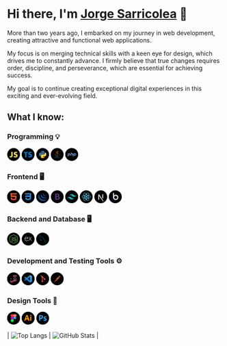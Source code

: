 # Hi there, I'm [Jorge Sarricolea](https://jorgesarricolea.com) 👋

More than two years ago, I embarked on my journey in web development, creating attractive and functional web applications.

My focus is on merging technical skills with a keen eye for design, which drives me to constantly advance. I firmly believe that true changes requires order, discipline, and perseverance, which are essential for achieving success.

My goal is to continue creating exceptional digital experiences in this exciting and ever-evolving field.

## What I know:

### Programming 💡

[<img src="assets/javascript-icon.png" alt="js logo" width="30">](https://developer.mozilla.org/en-US/docs/Web/JavaScript)
[<img src="assets/typescript-icon.png" alt="typescript logo" width="30">](https://www.typescriptlang.org/docs/)
[<img src="assets/python-icon.png" alt="python logo" width="30">](https://www.python.org/)
[<img src="assets/java-icon.png" alt="ts logo" width="30">](https://www.java.com/es/)
[<img src="assets/php-icon.png" alt="ts logo" width="30">](https://www.php.net/docs.php)

### Frontend 🖥️

[<img src="assets/html-icon.png" alt="html logo" width="30">](https://devdocs.io/html/)
[<img src="assets/css-icon.png" alt="css logo" width="30">](https://devdocs.io/css/)
[<img src="assets/jquery-icon.png" alt="jquery logo" width="30">](https://api.jquery.com)
[<img src="assets/boostrap-icon.png" alt="boostrap logo" width="30">](https://getbootstrap.com/docs/5.3/getting-started/introduction/)
[<img src="assets/tailwindcss-icon.png" alt="tailwindcss logo" width="30">](https://tailwindcss.com/docs/installation)
[<img src="assets/reactjs-icon.png" alt="react logo" width="30">](https://es.reactjs.org/docs/getting-started.html)
[<img src="assets/nextjs-icon.png" alt="nextjs logo" width="30">](https://nextjs.org/docs)
[<img src="assets/bubbleio-icon.png" alt="bl logo" width="30">](https://manual.bubble.io) 

### Backend and Database 🖥️

[<img src="assets/nodejs-icon.png" alt="nodejs logo" width="30">](https://devdocs.io/node/)
[<img src="assets/express-icon.png" alt="ex logo" width="30">](https://expressjs.com/en/starter/installing.html)
[<img src="assets/mysql-icon.png" alt="mysql logo" width="30">](https://dev.mysql.com/doc/)

### Development and Testing Tools ⚙️

[<img src="assets/jest-icon.png" alt="jest logo" width="30">](https://jestjs.io/docs/getting-started)
[<img src="assets/vscode-icon.png" alt="vscode logo" width="30">](https://code.visualstudio.com/docs)
[<img src="assets/git-icon.png" alt="git logo" width="30">](https://git-scm.com/doc)
[<img src="assets/postman-icon.png" alt="postman logo" width="30">](https://www.postman.com/api-documentation-tool/)

### Design Tools 🎨

[<img src="assets/figma-icon.png" alt="figma logo" width="30">](https://www.figma.com/best-practices/guide-to-developer-handoff/components-styles-and-documentation/)
[<img src="assets/illustrator-icon.png" alt="illustrator logo" width="30">](https://www.adobe.com/mx/products/illustrator/campaign/pricing.html?gclid=Cj0KCQjwla-hBhD7ARIsAM9tQKsX11p67rnk2_kAbfcpU9W1qAG-lYSYNhHfyAszxEHitQ1y0omBMCoaAqumEALw_wcB&sdid=KQPQL&mv=search&ef_id=Cj0KCQjwla-hBhD7ARIsAM9tQKsX11p67rnk2_kAbfcpU9W1qAG-lYSYNhHfyAszxEHitQ1y0omBMCoaAqumEALw_wcB:G:s&s_kwcid=AL!3085!3!442303209264!e!!g!!illustrator!188198382!10039621902)
[<img src="assets/photoshop-icon.png" alt="photoshop logo" width="30">](https://www.adobe.com/mx/products/photoshop.html)

| ![Top Langs](https://github-readme-stats.vercel.app/api/top-langs/?username=JorgeSarricolea&theme=dark&layout=compact) | ![GitHub Stats](https://github-readme-stats.vercel.app/api/?username=JorgeSarricolea&theme=dark) |

